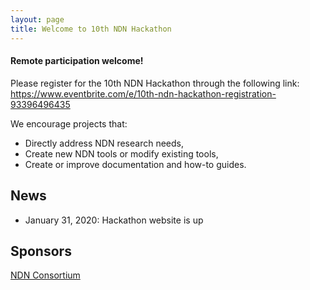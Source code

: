 ```yaml
---
layout: page
title: Welcome to 10th NDN Hackathon
---
```


#### **Remote participation welcome!**

Please register for the 10th NDN Hackathon through the following link:
https://www.eventbrite.com/e/10th-ndn-hackathon-registration-93396496435

We encourage projects that:

 - Directly address NDN research needs,
 - Create new NDN tools or modify existing tools,
 - Create or improve documentation and how-to guides.

## News

- January 31, 2020: Hackathon website is up

## Sponsors

[NDN Consortium](https://named-data.net/consortium/)
